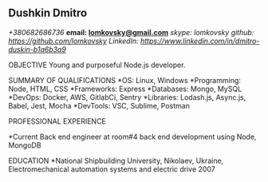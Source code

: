 ## Dushkin Dmitro
*+380682686736*
**email: lomkovsky@gmail.com**
*skype: lomkovsky*
*github: https://github.com/lomkovsky*
*LinkedIn: https://www.linkedin.com/in/dmitro-duskin-b1a6b3a9*

OBJECTIVE
Young and purposeful Node.js developer.

SUMMARY OF QUALIFICATIONS
*OS: Linux, Windows
*Programming: Node, HTML, CSS
*Frameworks: Express
*Databases: Mongo, MySQL
*DevOps: Docker, AWS, GitlabCi, Sentry
*Libraries: Lodash.js, Async.js, Babel, Jest, Mocha
*DevTools: VSC, Sublime, Postman

PROFESSIONAL EXPERIENCE

*Current 
Back end engineer at room#4
back end development using Node, MongoDB

EDUCATION
*National Shipbuilding University,  Nikolaev, Ukraine, Electromechanical automation systems and electric drive 2007
